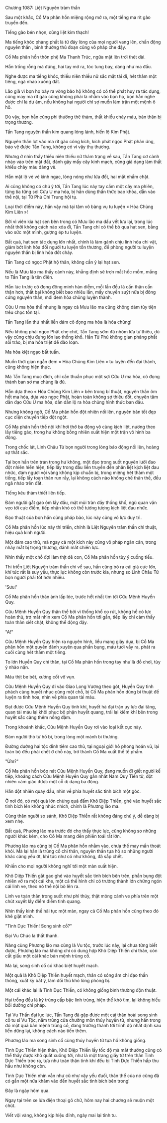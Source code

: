 




Chương 1087: Liệt Nguyên trảm thần


Sau một khắc, Cổ Ma phân hồn miệng rộng mở ra, một tiếng ma rít gào truyền đến.

Tiếng gào bén nhọn, cũng liệt kim thạch!

Ma tiếng khóc phảng phất là từ đáy lòng của mọi người vang lên, chấn động nguyên thần , bình thường thủ đoạn cũng vô pháp che đậy.

Cổ Ma phân hồn thôn phệ Ma Thanh Trúc, ngửa mặt lên trời thét dài.

Hắn trống rỗng mà đứng, hai tay mở ra, tóc tung bay, dáng như ma đầu.

Nghe được ma tiếng khóc, thiếu niên thiếu nữ sắc mặt tái đi, hét thảm một tiếng, ngã nhào xuống đất.

Lão giả vì bọn họ bày ra vòng bảo hộ không có có thể phát huy ra tác dụng, cũng may ma rít gào cũng không phải là nhằm vào bọn họ, bọn hắn nghe được chỉ là dư âm, nếu không hai người chỉ sợ muốn làm trận một mệnh ô hô.

Dù vậy, bọn hắn cũng phi thường thê thảm, thất khiếu chảy máu, bản thân bị trọng thương.

Tần Tang nguyên thần kim quang lóng lánh, hiển lộ Kim Phật.

Nguyên thần lọt vào ma rít gào công kích, kích phát ngọc Phật phản ứng, bảo vệ được Tần Tang, không có vì vậy thụ thương.

Nhưng ở nhìn thấy thiếu niên thiếu nữ thảm trạng về sau, Tần Tang cơ cảnh nhào vào trên mặt đất, đánh gãy mấy cây kinh mạch, cũng giả dạng làm thất khiếu chảy máu dáng vẻ.

Hắn mặt lộ vẻ vẻ kinh ngạc, lòng nóng như lửa đốt, hai mắt nhắm chặt.

Ai cũng không có chú ý tới, Tần Tang lúc này tay cầm một cây ma phiên, từng tia từng sợi Cửu U ma hỏa, bị hắn dùng thần thức bao khỏa, dẫn vào thể nội, tại Tử Phủ Chi Trung hội tụ.

Loại thời điểm này, hắn vậy mà tại tâm vô bàng vụ tu luyện « Hỏa Chủng Kim Liên »!

Bởi vì viên kia hạt sen bên trong có Mưu lão ma dấu vết lưu lại, trong lúc nhất thời không cách nào xóa đi, Tần Tang chỉ có thể bỏ qua hạt sen, bằng vào sức một mình, gượng ép tu luyện.

Bất quá, hạt sen tác dụng lớn nhất, chính là làm gánh chịu linh hỏa chi vật, giảm bớt linh hỏa đối người tu luyện tổn thương, để phòng người tu luyện nguyên thần bị linh hỏa đốt cháy.

Tần Tang có ngọc Phật hộ thân, không cần ỷ lại hạt sen.

Nếu là Mưu lão ma thấy cảnh này, khẳng định sẽ trợn mắt hốc mồm, mắng to Tần Tang là tên điên.

Hắn lúc trước cô đọng đông minh hàn diễm, mỗi lần đều là cẩn thận cẩn thận hơn, thất bại không biết bao nhiêu lần, mấy chuyến suýt nữa bị đông cứng nguyên thần, mới đem hỏa chủng luyện thành.

Cửu U ma hỏa thế nhưng là ngay cả Mưu lão ma cũng không dám tùy tiện trêu chọc tồn tại.

Tần Tang lần thứ nhất liền dám cô đọng ma hỏa là hỏa chủng!

Nếu không phải ngọc Phật che chở, Tần Tang sớm đã nhóm lửa tự thiêu, dù vậy cũng chịu đựng lớn lao thống khổ. Hắn Tử Phủ không gian phảng phất sôi trào, bị ma hỏa triệt để đảo loạn.

Ma hỏa kiệt ngạo bất tuần.

Muốn thời gian ngắn đem « Hỏa Chủng Kim Liên » tu luyện đến đại thành, cũng không hiện thực.

Mà Tần Tang mục đích, chỉ cần thuần phục một sợi Cửu U ma hỏa, cô đọng thành ban sơ ma chủng là đủ.

Hắn dựa theo « Hỏa Chủng Kim Liên » bên trong bí thuật, nguyên thần ôm hết ma hỏa, dựa vào ngọc Phật, hoàn toàn không sợ thiêu đốt, chuyên tâm dẫn đạo Cửu U ma hỏa, dần dần lộ ra hỏa chủng hình thức ban đầu.

Nhưng không ngờ, Cổ Ma phân hồn đột nhiên nổi lên, nguyên bản tốt đẹp cục diện chuyển tiếp đột ngột.

Cổ Ma phân hồn thể nội khí hơi thở ba động vô cùng kịch liệt, nương theo lấy tiếng gào, trong hư không bỗng nhiên xuất hiện một trận vô hình ba động.

Trong chốc lát, Linh Châu Tử bọn người trong lòng báo động nổi lên, hoảng sợ thất sắc.

Tại bọn hắn trên trán trong hư không, một đạo trong suốt nguyên lưỡi đao đột nhiên hiển hiện, tiếp lấy trong đầu liền truyền đến phân liệt kịch liệt đau nhức, đám người vội vàng không kịp chuẩn bị, trong miệng hét thảm một tiếng, tiếp lấy toàn thân run rẩy, lại không cách nào khống chế thân thể, đều ngã nhào trên đất.

Tiếng kêu thảm thiết liên tiếp.

Đám người gắt gao ôm lấy đầu, mặt mũi tràn đầy thống khổ, ngũ quan vặn vẹo tới cực điểm, tiếp nhận khó có thể tưởng tượng kịch liệt đau nhức.

Đạo thuật của bọn hắn cùng pháp bảo, lúc này cũng vô lực duy trì.

Cổ Ma phân hồn lúc này thi triển, chính là Liệt Nguyên trảm thần chi thuật, hiệu quả kinh người.

Một đám cao thủ, mà ngay cả một kích này cũng vô pháp ngăn cản, trong nháy mắt bị trọng thương, đánh mất chiến lực.

Nhìn thấy một chỗ đợi làm thịt dê con, Cổ Ma phân hồn tùy ý cuồng tiếu.

Thi triển Liệt Nguyên trảm thần chi về sau, hắn cũng bỏ ra cái giá cực lớn, khí tức rất là suy yếu, thực lực không còn trước kia, nhưng so Linh Châu Tử bọn người phải tốt hơn nhiều.

'Sưu!'

Cổ Ma phân hồn thân ảnh lấp lóe, trước hết nhất tìm tới Cửu Mệnh Huyền Quy.

Cửu Mệnh Huyền Quy thân thể bởi vì thống khổ co rút, không hề có lực hoàn thủ, trơ mắt nhìn xem Cổ Ma phân hồn tới gần, tiếp lấy chỉ cảm thấy toàn thân xiết chặt, không thể động đậy.

"A!"

Cửu Mệnh Huyền Quy hiện ra nguyên hình, liều mạng giãy dụa, bị Cổ Ma phân hồn một quyền đánh xuyên qua phần bụng, máu tươi vẩy ra, phát ra cuối cùng hét thảm một tiếng.

To lớn Huyền Quy chi thân, tại Cổ Ma phân hồn trong tay như là đồ chơi, tùy ý nhào nặn.

Máu thịt be bét, xương cốt vỡ vụn.

Cửu Mệnh Huyền Quy đi vào Giao Long Vương theo gót, Huyền Quy tinh phách cùng huyết nhục cùng một chỗ, bị Cổ Ma phân hồn dùng bí thuật đề luyện ra tinh hoa, nhìn về phía quan tài máu.

Đạt được Cửu Mệnh Huyền Quy tinh khí, huyết hà đại trận uy lực đại tăng, quan tài máu lại khôi phục bộ phận huyết quang, trái lại kiếm khí bên trong huyết sắc càng thêm nồng đậm.

Trong khoảnh khắc, Cửu Mệnh Huyền Quy rơi vào loại kết cục này.

Đám người thỏ tử hồ bi, trong lòng một mảnh bi thương.

Đường đường hai tộc đỉnh tiêm cao thủ, tại ngoại giới hô phong hoán vũ, lại toàn bộ đều phải chết ở chỗ này, trở thành Cổ Ma xuất thế tế phẩm.

"Ừm?"

Cổ Ma phân hồn bóp nát Cửu Mệnh Huyền Quy, đang muốn đi giết người kế tiếp, khoảng cách Cửu Mệnh Huyền Quy gần nhất Nam Quy Tiên tử, đột nhiên cảm giác được một cỗ dị dạng ba động.

Hắn đột nhiên quay đầu, nhìn về phía huyết sắc tinh bích một góc.

Ở nơi đó, có một quả lớn chừng quả đấm Khô Diệp Thiền, ghé vào huyết sắc tinh bích lên không nhúc nhích, chính là Phương lão ma.

Cùng thân người so sánh, Khô Diệp Thiền rất không đáng chú ý, dễ dàng bị xem nhẹ.

Bất quá, Phương lão ma trước đó cho thấy thực lực, cũng không so những người khác kém, cho Cổ Ma mang đến phiền toái rất lớn.

Phương lão ma cũng bị Cổ Ma phân hồn nhằm vào, chưa thể may mắn thoát khỏi. Mà lại hắn là trùng cổ chi thân, nguyên thần tựa hồ so những người khác càng yếu ớt, khí tức như có như không, đã sắp chết.

Khiến cho mọi người không nghĩ tới một màn xuất hiện.

Khô Diệp Thiền gắt gao ghé vào huyết sắc tinh bích bên trên, phần bụng đột nhiên vỡ ra một cái khe, một cá thể hình chỉ có trưởng thành lớn chừng ngón cái linh ve, theo nó thể nội bò lên ra.

Linh ve toàn thân trong suốt như phỉ thúy, thật mỏng cánh ve phía trên một chút xuyết lấy điểm điểm tinh quang.

Nhìn thấy kinh thế hãi tục một màn, ngay cả Cổ Ma phân hồn cũng theo đó khẽ giật mình.

"Tinh Dực Thiền! Song sinh cổ?"

Đại Vu Chúc la thất thanh.

Nàng cùng Phương lão ma cùng là Vu tộc, trước lúc này, lại chưa từng biết được, Phương lão ma không chỉ có dung hợp Khô Diệp Thiền chi thân, còn cất giấu một cái khác bản mệnh trùng cổ.

Mà lại, song sinh cổ có khác biệt huyết mạch.

Một quả là Khô Diệp Thiền huyết mạch, thân có sóng âm chi đạo thần thông, xuất kỳ bất ý, làm đối thủ khó lòng phòng bị.

Một cái khác lại là Tinh Dực Thiền, có không giống bình thường độn thuật.

Hai trồng đều là kỳ trùng cấp bậc linh trùng, hiện thế khó tìm, lại không hiểu bồi dưỡng chi pháp.

Tại Vu Thần đại lục lúc, Tần Tang đã gặp được một cái thân hoài song sinh cổ tu sĩ Vu Tộc, năm trùng cửa chưởng môn thúy huyền tử, nhưng hắn trong đó một quả bản mệnh trùng cổ, đang trưởng thành tới trình độ nhất định sau liền dừng lại, không cách nào tiến thêm.

Phương lão ma song sinh cổ cùng thúy huyền tử tựa hồ không giống.

Tinh Dực Thiền hiện thân, Khô Diệp Thiền lấy tốc độ mà mắt thường cũng có thể thấy được khô quắt xuống tới, như là một trang giấy từ trên thân Tinh Dực Thiền tróc ra, tựa như toàn thân tinh khí đều bị Tinh Dực Thiền hấp thu hầu như không còn.

Tinh Dực Thiền nhìn vẫn như cũ như vậy yếu đuối, thân thể của nó cũng đã có gần một nửa khảm vào đến huyết sắc tinh bích bên trong!

Đây là ngày hôm qua.

Ngay tại trên xe lửa điện thoại gõ chữ, hôm nay hai chương sẽ muộn một chút.

Viết vội vàng, không kịp hiệu đính, ngày mai lại tĩnh tu.




